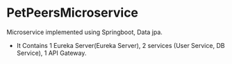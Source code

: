 # PetPeersMicroservice
Microservice implemented using Springboot, Data jpa.
- It Contains 1 Eureka Server(Eureka Server), 2 services (User Service, DB Service), 1 API Gateway.
